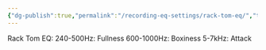 ```yaml
---
{"dg-publish":true,"permalink":"/recording-eq-settings/rack-tom-eq/","tags":["Keep/Label/Mixing","Keep/Label/Drums"]}
---
```



Rack Tom EQ:
240-500Hz: Fullness
600-1000Hz: Boxiness
5-7kHz: Attack

